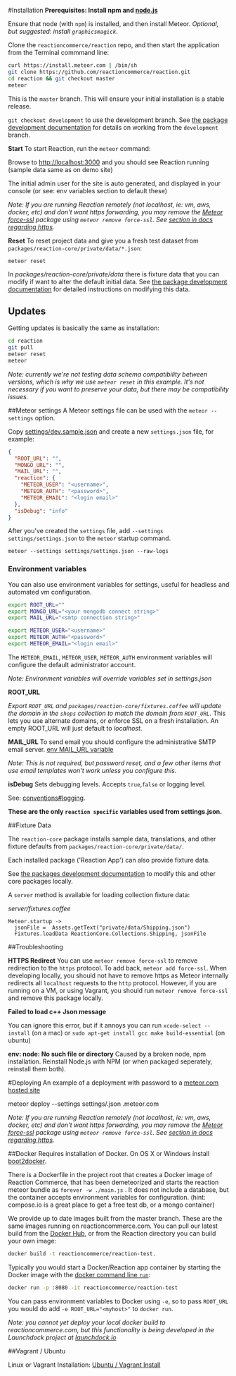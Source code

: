 #Installation
**Prerequisites: Install npm and [node.js](http://nodejs.org/)**

Ensure that node (with `npm`) is installed, and then install Meteor.
*Optional, but suggested: install `graphicsmagick`*.

Clone the `reactioncommerce/reaction` repo, and then start the application from the Terminal commmand line:

```bash
curl https://install.meteor.com | /bin/sh
git clone https://github.com/reactioncommerce/reaction.git
cd reaction && git checkout master
meteor
```

This is the `master` branch. This will ensure your initial installation is a stable release.

`git checkout development` to use the development branch. See [the package development documentation](https://github.com/reactioncommerce/reaction-core/blob/master/docs/packages.md) for details on working from the `development` branch.

**Start**
To start Reaction, run the `meteor` command:

Browse to [http://localhost:3000](http://localhost:3000) and you should see Reaction running (sample data same as on demo site)

The initial admin user for the site is auto generated, and displayed in your console (or see: env variables section to default these)

*Note: If you are running Reaction remotely (not localhost, ie: vm, aws, docker, etc) and don't want https forwarding, you may remove the [Meteor force-ssl](https://atmospherejs.com/meteor/force-ssl) package using `meteor remove force-ssl`. See [section in docs regarding https](https://github.com/reactioncommerce/reaction-core/blob/master/docs/installation.md#https).*

**Reset**
To reset project data and give you a fresh test dataset from `packages/reaction-core/private/data/*.json`:

    meteor reset

In *packages/reaction-core/private/data* there is fixture data that you can modify if want to alter the default initial data. See [the package development documentation](https://github.com/reactioncommerce/reaction-core/blob/master/docs/packages.md) for detailed instructions on modifying this data.

## Updates
Getting updates is basically the same as installation:

```bash
cd reaction
git pull
meteor reset
meteor
```

*Note: currently we're not testing data schema compatibility between versions, which is why we use `meteor reset` in this example. It's not necessary if you want to preserve your data, but there may be compatibility issues.*

##Meteor settings
A Meteor settings file can be used with the `meteor --settings` option.

Copy [settings/dev.sample.json](https://github.com/reactioncommerce/reaction/blob/master/settings/dev.sample.json) and create a new `settings.json` file, for example:


```json
{
  "ROOT_URL": "",
  "MONGO_URL": "",
  "MAIL_URL": "",
  "reaction": {
    "METEOR_USER": "<username>",
    "METEOR_AUTH": "<password>",
    "METEOR_EMAIL": "<login email>"
  },
  "isDebug": "info"
}
```

After you've created the `settings` file, add `--settings settings/settings.json` to the `meteor` startup command.

    meteor --settings settings/settings.json --raw-logs

### Environment variables

You can also use environment variables for settings, useful for headless and automated vm configuration.

```bash
export ROOT_URL=""
export MONGO_URL="<your mongodb connect string>"
export MAIL_URL="<smtp connection string>"

export METEOR_USER="<username>"
export METEOR_AUTH="<password>"
export METEOR_EMAIL="<login email>"
```

The `METEOR_EMAIL`, `METEOR_USER`, `METEOR_AUTH` environment variables will configure the default administrator account.

*Note: Environment variables will override variables set in settings.json*

**ROOT_URL**

*Export `ROOT_URL` and `packages/reaction-core/fixtures.coffee` will update the domain in the `shops` collection to match the domain from `ROOT_URL`.* This lets you use alternate domains, or enforce SSL on a fresh installation.  An empty ROOT_URL will just default to *localhost*.

**MAIL_URL**
To send email you should configure the administrative SMTP email server. [env MAIL_URL variable](http://docs.meteor.com/#email_send)

*Note: This is not required, but password reset, and a few other items that use email templates won't work unless you configure this.*

**isDebug**
Sets debugging levels. Accepts `true`,`false` or logging level.

See: [conventions#logging](https://github.com/reactioncommerce/reaction-core/blob/development/docs/conventions.md#logging).

**These are the only `reaction specific` variables used from settings.json.**

##Fixture Data

The `reaction-core` package installs sample data, translations, and other fixture defaults from `packages/reaction-core/private/data/`.

Each installed package ('Reaction App') can also provide fixture data.

See [the packages development documentation](https://github.com/reactioncommerce/reaction-core/blob/master/docs/packages.md) to modify this and other core packages locally.

A `server` method is available for loading collection fixture data:

*server/fixtures.coffee*
```
Meteor.startup ->
  jsonFile =  Assets.getText("private/data/Shipping.json")
  Fixtures.loadData ReactionCore.Collections.Shipping, jsonFile
```

##Troubleshooting

**HTTPS Redirect**
You can use `meteor remove force-ssl` to remove redirection to the `https` protocol.  To add back, `meteor add force-ssl`.  When developing locally, you should not have to remove https as Meteor internally redirects all `localhost` requests to the `http` protocol. However, if you are running on a VM, or using Vagrant, you should run `meteor remove force-ssl` and remove this package locally.

**Failed to load c++ Json message**

You can ignore this error, but if it annoys you can run
`xcode-select --install` (on a mac) or
`sudo apt-get install gcc make build-essential` (on ubuntu)

**env: node: No such file or directory**
Caused by a broken node, npm installation.
Reinstall Node.js with NPM (or when packaged seperately, reinstall them both).

#Deploying
An example of a deployment with password to a [meteor.com hosted site](http://docs.meteor.com/#deploying)

  meteor deploy --settings settings/<prod-settings>.json <yoursite>.meteor.com

*Note: If you are running Reaction remotely (not localhost, ie: vm, aws, docker, etc) and don't want https forwarding, you may remove the [Meteor force-ssl](https://atmospherejs.com/meteor/force-ssl) package using `meteor remove force-ssl`. See [section in docs regarding https](https://github.com/reactioncommerce/reaction-core/blob/master/docs/installation.md#https).*

##Docker
Requires installation of Docker. On OS X or Windows install [boot2docker](http://boot2docker.io/).

There is a Dockerfile in the project root that creates a Docker image of Reaction Commerce, that has been demeteorized and starts the reaction meteor bundle as `forever -w ./main.js` . It does not include a database, but the container accepts environment variables for configuration. (hint: compose.io is a great place to get a free test db, or a mongo container)

We provide up to date images built from the master branch. These are the same images running on reactioncommerce.com. You can pull our latest build from the [Docker Hub](https://registry.hub.docker.com/u/ongoworks/reaction/), or from the Reaction directory you can build your own image:

```bash
docker build -t reactioncommerce/reaction-test.
```

Typically you would start a Docker/Reaction app container by starting the Docker image with the [docker command line `run`](https://docs.docker.com/reference/commandline/cli/#run):

```bash
docker run -p :8080 -it reactioncommerce/reaction-test
```

You can pass environment variables to Docker using `-e`, so to pass `ROOT_URL` you would do add `-e ROOT_URL="<myhost>"` to `docker run`.

*Note: you cannot yet deploy your local docker build to reactioncommerce.com, but this functionality is being developed in the Launchdock project at [launchdock.io](http://launchdock.io/)*


##Vagrant / Ubuntu

Linux or Vagrant Installation: [Ubuntu / Vagrant Install](https://github.com/reactioncommerce/reaction-core/blob/master/docs/vagrant.md)
